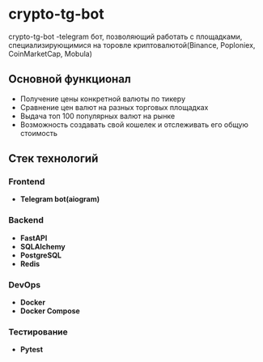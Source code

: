# crypto-tg-bot

crypto-tg-bot -telegram бот, позволяющий работать с площадками, специализирующимися на торовле криптовалютой(Binance, Poploniex, CoinMarketCap, Mobula)

## Основной функционал

- Получение цены конкретной валюты по тикеру
- Сравнение цен валют на разных торговых площадках
- Выдача топ 100 популярных валют на рынке
- Возможность создавать свой кошелек и отслеживать его общую стоимость

## Стек технологий

### Frontend

- **Telegram bot(aiogram)**

### Backend

- **FastAPI**
- **SQLAlchemy**
- **PostgreSQL**
- **Redis**

### DevOps

- **Docker**
- **Docker Compose**

### Тестирование

- **Pytest**
